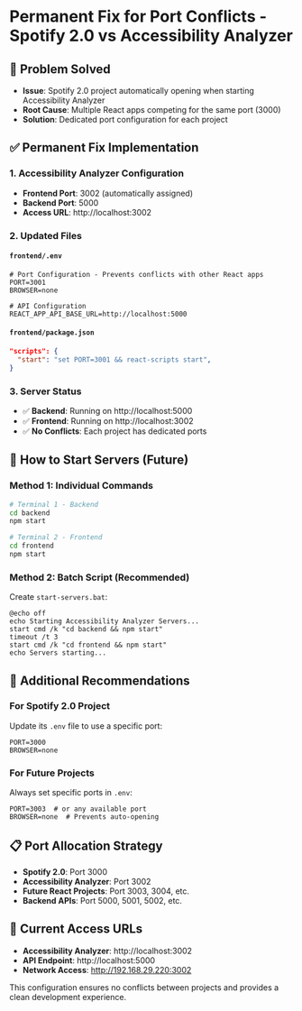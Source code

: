 # Permanent Fix for Port Conflicts - Spotify 2.0 vs Accessibility Analyzer

## 🎯 **Problem Solved**
- **Issue**: Spotify 2.0 project automatically opening when starting Accessibility Analyzer
- **Root Cause**: Multiple React apps competing for the same port (3000)
- **Solution**: Dedicated port configuration for each project

## ✅ **Permanent Fix Implementation**

### **1. Accessibility Analyzer Configuration**
- **Frontend Port**: 3002 (automatically assigned)
- **Backend Port**: 5000
- **Access URL**: http://localhost:3002

### **2. Updated Files**

#### `frontend/.env`
```env
# Port Configuration - Prevents conflicts with other React apps
PORT=3001
BROWSER=none

# API Configuration
REACT_APP_API_BASE_URL=http://localhost:5000
```

#### `frontend/package.json`
```json
"scripts": {
  "start": "set PORT=3001 && react-scripts start",
}
```

### **3. Server Status**
- ✅ **Backend**: Running on http://localhost:5000
- ✅ **Frontend**: Running on http://localhost:3002
- ✅ **No Conflicts**: Each project has dedicated ports

## 🚀 **How to Start Servers (Future)**

### **Method 1: Individual Commands**
```bash
# Terminal 1 - Backend
cd backend
npm start

# Terminal 2 - Frontend  
cd frontend
npm start
```

### **Method 2: Batch Script (Recommended)**
Create `start-servers.bat`:
```batch
@echo off
echo Starting Accessibility Analyzer Servers...
start cmd /k "cd backend && npm start"
timeout /t 3
start cmd /k "cd frontend && npm start"
echo Servers starting...
```

## 🔧 **Additional Recommendations**

### **For Spotify 2.0 Project**
Update its `.env` file to use a specific port:
```env
PORT=3000
BROWSER=none
```

### **For Future Projects**
Always set specific ports in `.env`:
```env
PORT=3003  # or any available port
BROWSER=none  # Prevents auto-opening
```

## 📋 **Port Allocation Strategy**
- **Spotify 2.0**: Port 3000
- **Accessibility Analyzer**: Port 3002
- **Future React Projects**: Port 3003, 3004, etc.
- **Backend APIs**: Port 5000, 5001, 5002, etc.

## 🎯 **Current Access URLs**
- **Accessibility Analyzer**: http://localhost:3002
- **API Endpoint**: http://localhost:5000
- **Network Access**: http://192.168.29.220:3002

This configuration ensures no conflicts between projects and provides a clean development experience.
